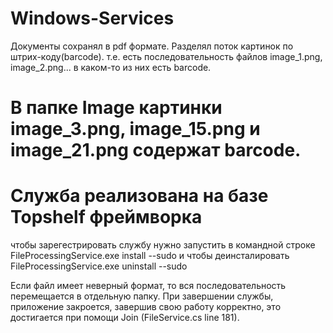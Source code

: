 # Windows-Services

Документы сохранял в pdf формате.
Разделял поток картинок по штрих-коду(barcode). т.е. есть последовательность файлов image_1.png, image_2.png... в каком-то из них есть barcode. 

# В папке Image картинки image_3.png, image_15.png и image_21.png содержат barcode.

# Служба реализована на базе Topshelf фреймворка
чтобы зарегестрировать службу нужно запустить в командной строке FileProcessingService.exe install --sudo
и чтобы деинсталировать FileProcessingService.exe uninstall --sudo

Если файл имеет неверный формат, то вся последовательность перемещается в отдельную папку.
При завершении службы, приложение закроется, завершив свою работу корректно, это достигается при помощи Join (FileService.cs line 181).

